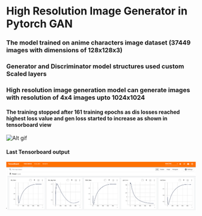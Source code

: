 # High Resolution Image Generator in Pytorch GAN
### The model trained on anime characters image dataset (37449 images with dimensions of 128x128x3)
### Generator and Discriminator model structures used custom Scaled layers

### High resolution image generation model can generate images with resolution of 4x4 images upto 1024x1024 

#### The training stopped after 161 training epochs as dis losses reached highest loss value and gen loss started to increase as shown in tensorboard view
![Alt gif](training_process_images/train_process.gif)

#### Last Tensorboard output
![Alt Image](training_process_images/tensorboard_view.png)
